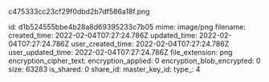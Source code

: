 c475333cc23cf29f0dbd2b7df586a18f.png

id: d1b524555bbe4b28a8d69395233c7b05
mime: image/png
filename: 
created_time: 2022-02-04T07:27:24.786Z
updated_time: 2022-02-04T07:27:24.786Z
user_created_time: 2022-02-04T07:27:24.786Z
user_updated_time: 2022-02-04T07:27:24.786Z
file_extension: png
encryption_cipher_text: 
encryption_applied: 0
encryption_blob_encrypted: 0
size: 63283
is_shared: 0
share_id: 
master_key_id: 
type_: 4